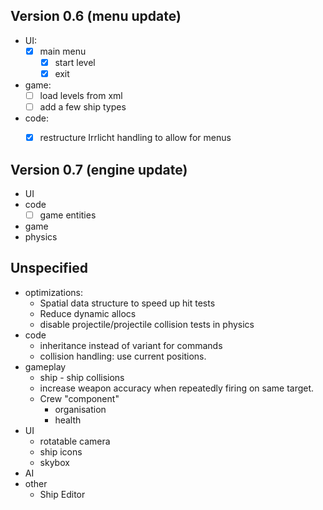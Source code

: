 ## Version 0.6 (menu update)
  * UI:
    - [x] main menu
      + [x] start level
      + [x] exit
  * game:
    - [ ] load levels from xml
    - [ ] add a few ship types
  * code:
    - [x] restructure Irrlicht handling to allow for menus


## Version 0.7 (engine update)
  * UI
  * code
    - [ ] game entities 
  * game
  * physics

## Unspecified
* optimizations:
  - Spatial data structure to speed up hit tests
  - Reduce dynamic allocs
  - disable projectile/projectile collision tests in physics
* code
  - inheritance instead of variant for commands
  - collision handling: use current positions.
* gameplay
  - ship - ship collisions
  - increase weapon accuracy when repeatedly firing on
    same target.
  - Crew "component"
    + organisation
    + health
* UI
  - rotatable camera
  - ship icons
  - skybox
* AI    
* other
  - Ship Editor